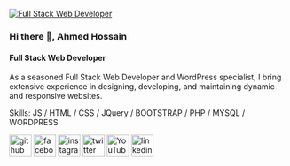 [![Full Stack Web Developer](https://pbs.twimg.com/profile_banners/1822585306438336512/1723481607/600x200)](https://media.licdn.com/dms/image/v2/D4E16AQFLpIQNE2Z_0A/profile-displaybackgroundimage-shrink_350_1400/profile-displaybackgroundimage-shrink_350_1400/0/1723465902147?e=1729123200&v=beta&t=_MCMUCHsxouNAsqUD2291pGd6vTczu07RnVICIVxBVk)

### Hi there 👋, Ahmed Hossain
#### Full Stack Web Developer


As a seasoned Full Stack Web Developer and WordPress specialist, I bring extensive experience in designing, developing, and maintaining dynamic and responsive websites. 


Skills:   JS / HTML / CSS / JQuery / BOOTSTRAP / PHP / MYSQL / WORDPRESS 



[<img src='https://cdn.jsdelivr.net/npm/simple-icons@3.0.1/icons/github.svg' alt='github' height='40'>](https://github.com/https://github.com/ahmedhossain01)  [<img src='https://cdn.jsdelivr.net/npm/simple-icons@3.0.1/icons/facebook.svg' alt='facebook' height='40'>](https://www.facebook.com/https://www.facebook.com/ahmedhossain01)  [<img src='https://cdn.jsdelivr.net/npm/simple-icons@3.0.1/icons/instagram.svg' alt='instagram' height='40'>](https://www.instagram.com/https://www.instagram.com/ahmed.hossain01//)  [<img src='https://cdn.jsdelivr.net/npm/simple-icons@3.0.1/icons/twitter.svg' alt='twitter' height='40'>](https://twitter.com/https://x.com/ahmedhossain001)  [<img src='https://cdn.jsdelivr.net/npm/simple-icons@3.0.1/icons/youtube.svg' alt='YouTube' height='40'>](https://www.youtube.com/channel/https://www.youtube.com/@ahmedhossain01)  [<img src='https://cdn.jsdelivr.net/npm/simple-icons@3.0.1/icons/linkedin.svg' alt='linkedin' height='40'>](https://www.linkedin.com/in/ahmedhossain01/)  

